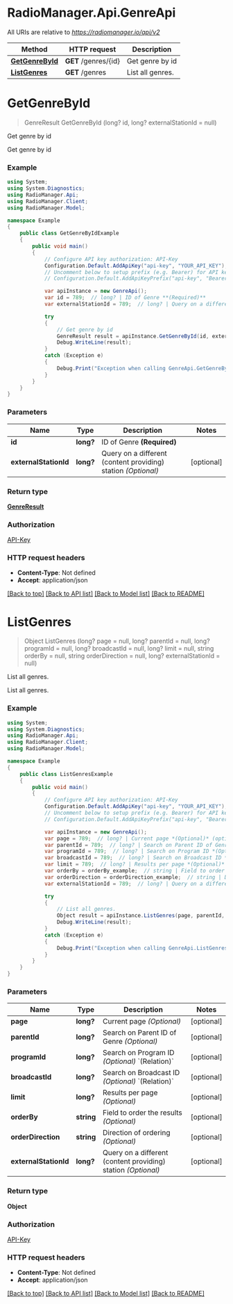 # RadioManager.Api.GenreApi

All URIs are relative to *https://radiomanager.io/api/v2*

Method | HTTP request | Description
------------- | ------------- | -------------
[**GetGenreById**](GenreApi.md#getgenrebyid) | **GET** /genres/{id} | Get genre by id
[**ListGenres**](GenreApi.md#listgenres) | **GET** /genres | List all genres.

<a name="getgenrebyid"></a>
# **GetGenreById**
> GenreResult GetGenreById (long? id, long? externalStationId = null)

Get genre by id

Get genre by id

### Example
```csharp
using System;
using System.Diagnostics;
using RadioManager.Api;
using RadioManager.Client;
using RadioManager.Model;

namespace Example
{
    public class GetGenreByIdExample
    {
        public void main()
        {
            // Configure API key authorization: API-Key
            Configuration.Default.AddApiKey("api-key", "YOUR_API_KEY");
            // Uncomment below to setup prefix (e.g. Bearer) for API key, if needed
            // Configuration.Default.AddApiKeyPrefix("api-key", "Bearer");

            var apiInstance = new GenreApi();
            var id = 789;  // long? | ID of Genre **(Required)**
            var externalStationId = 789;  // long? | Query on a different (content providing) station *(Optional)* (optional) 

            try
            {
                // Get genre by id
                GenreResult result = apiInstance.GetGenreById(id, externalStationId);
                Debug.WriteLine(result);
            }
            catch (Exception e)
            {
                Debug.Print("Exception when calling GenreApi.GetGenreById: " + e.Message );
            }
        }
    }
}
```

### Parameters

Name | Type | Description  | Notes
------------- | ------------- | ------------- | -------------
 **id** | **long?**| ID of Genre **(Required)** | 
 **externalStationId** | **long?**| Query on a different (content providing) station *(Optional)* | [optional] 

### Return type

[**GenreResult**](GenreResult.md)

### Authorization

[API-Key](../README.md#API-Key)

### HTTP request headers

 - **Content-Type**: Not defined
 - **Accept**: application/json

[[Back to top]](#) [[Back to API list]](../README.md#documentation-for-api-endpoints) [[Back to Model list]](../README.md#documentation-for-models) [[Back to README]](../README.md)
<a name="listgenres"></a>
# **ListGenres**
> Object ListGenres (long? page = null, long? parentId = null, long? programId = null, long? broadcastId = null, long? limit = null, string orderBy = null, string orderDirection = null, long? externalStationId = null)

List all genres.

List all genres.

### Example
```csharp
using System;
using System.Diagnostics;
using RadioManager.Api;
using RadioManager.Client;
using RadioManager.Model;

namespace Example
{
    public class ListGenresExample
    {
        public void main()
        {
            // Configure API key authorization: API-Key
            Configuration.Default.AddApiKey("api-key", "YOUR_API_KEY");
            // Uncomment below to setup prefix (e.g. Bearer) for API key, if needed
            // Configuration.Default.AddApiKeyPrefix("api-key", "Bearer");

            var apiInstance = new GenreApi();
            var page = 789;  // long? | Current page *(Optional)* (optional) 
            var parentId = 789;  // long? | Search on Parent ID of Genre *(Optional)* (optional) 
            var programId = 789;  // long? | Search on Program ID *(Optional)* `(Relation)` (optional) 
            var broadcastId = 789;  // long? | Search on Broadcast ID *(Optional)* `(Relation)` (optional) 
            var limit = 789;  // long? | Results per page *(Optional)* (optional) 
            var orderBy = orderBy_example;  // string | Field to order the results *(Optional)* (optional) 
            var orderDirection = orderDirection_example;  // string | Direction of ordering *(Optional)* (optional) 
            var externalStationId = 789;  // long? | Query on a different (content providing) station *(Optional)* (optional) 

            try
            {
                // List all genres.
                Object result = apiInstance.ListGenres(page, parentId, programId, broadcastId, limit, orderBy, orderDirection, externalStationId);
                Debug.WriteLine(result);
            }
            catch (Exception e)
            {
                Debug.Print("Exception when calling GenreApi.ListGenres: " + e.Message );
            }
        }
    }
}
```

### Parameters

Name | Type | Description  | Notes
------------- | ------------- | ------------- | -------------
 **page** | **long?**| Current page *(Optional)* | [optional] 
 **parentId** | **long?**| Search on Parent ID of Genre *(Optional)* | [optional] 
 **programId** | **long?**| Search on Program ID *(Optional)* &#x60;(Relation)&#x60; | [optional] 
 **broadcastId** | **long?**| Search on Broadcast ID *(Optional)* &#x60;(Relation)&#x60; | [optional] 
 **limit** | **long?**| Results per page *(Optional)* | [optional] 
 **orderBy** | **string**| Field to order the results *(Optional)* | [optional] 
 **orderDirection** | **string**| Direction of ordering *(Optional)* | [optional] 
 **externalStationId** | **long?**| Query on a different (content providing) station *(Optional)* | [optional] 

### Return type

**Object**

### Authorization

[API-Key](../README.md#API-Key)

### HTTP request headers

 - **Content-Type**: Not defined
 - **Accept**: application/json

[[Back to top]](#) [[Back to API list]](../README.md#documentation-for-api-endpoints) [[Back to Model list]](../README.md#documentation-for-models) [[Back to README]](../README.md)
